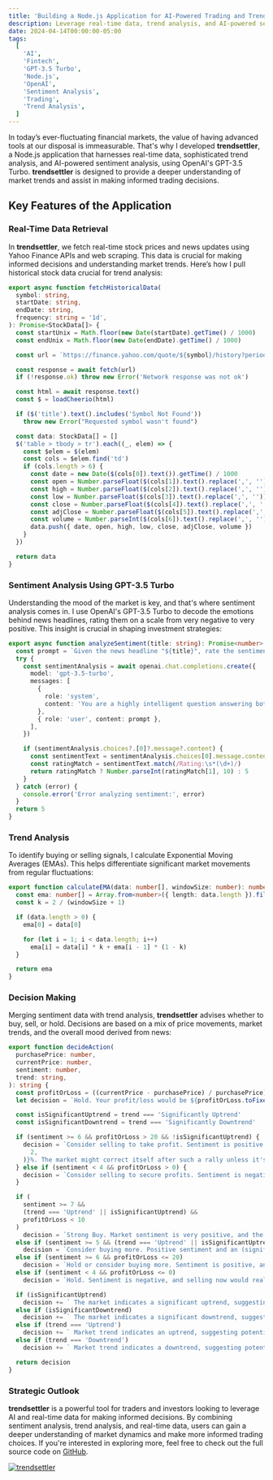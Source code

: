 ```yaml
---
title: 'Building a Node.js Application for AI-Powered Trading and Trend Analysis'
description: Leverage real-time data, trend analysis, and AI-powered sentiment analysis to make informed trading decisions with trendsettler.
date: 2024-04-14T00:00:00-05:00
tags:
  [
    'AI',
    'Fintech',
    'GPT-3.5 Turbo',
    'Node.js',
    'OpenAI',
    'Sentiment Analysis',
    'Trading',
    'Trend Analysis',
  ]
---
```


In today’s ever-fluctuating financial markets, the value of having advanced tools at our disposal is immeasurable. That's why I developed **trendsettler**, a Node.js application that harnesses real-time data, sophisticated trend analysis, and AI-powered sentiment analysis, using OpenAI's GPT-3.5 Turbo. **trendsettler** is designed to provide a deeper understanding of market trends and assist in making informed trading decisions.

## Key Features of the Application

### Real-Time Data Retrieval

In **trendsettler**, we fetch real-time stock prices and news updates using Yahoo Finance APIs and web scraping. This data is crucial for making informed decisions and understanding market trends. Here’s how I pull historical stock data crucial for trend analysis:

```ts
export async function fetchHistoricalData(
  symbol: string,
  startDate: string,
  endDate: string,
  frequency: string = '1d',
): Promise<StockData[]> {
  const startUnix = Math.floor(new Date(startDate).getTime() / 1000)
  const endUnix = Math.floor(new Date(endDate).getTime() / 1000)

  const url = `https://finance.yahoo.com/quote/${symbol}/history?period1=${startUnix}&period2=${endUnix}&interval=${frequency}&filter=history&frequency=${frequency}`

  const response = await fetch(url)
  if (!response.ok) throw new Error('Network response was not ok')

  const html = await response.text()
  const $ = loadCheerio(html)

  if ($('title').text().includes('Symbol Not Found'))
    throw new Error("Requested symbol wasn't found")

  const data: StockData[] = []
  $('table > tbody > tr').each((_, elem) => {
    const $elem = $(elem)
    const cols = $elem.find('td')
    if (cols.length > 6) {
      const date = new Date($(cols[0]).text()).getTime() / 1000
      const open = Number.parseFloat($(cols[1]).text().replace(',', ''))
      const high = Number.parseFloat($(cols[2]).text().replace(',', ''))
      const low = Number.parseFloat($(cols[3]).text().replace(',', ''))
      const close = Number.parseFloat($(cols[4]).text().replace(',', ''))
      const adjClose = Number.parseFloat($(cols[5]).text().replace(',', ''))
      const volume = Number.parseInt($(cols[6]).text().replace(',', ''), 10)
      data.push({ date, open, high, low, close, adjClose, volume })
    }
  })

  return data
}
```

### Sentiment Analysis Using GPT-3.5 Turbo

Understanding the mood of the market is key, and that's where sentiment analysis comes in. I use OpenAI's GPT-3.5 Turbo to decode the emotions behind news headlines, rating them on a scale from very negative to very positive. This insight is crucial in shaping investment strategies:

```ts
export async function analyzeSentiment(title: string): Promise<number> {
  const prompt = `Given the news headline "${title}", rate the sentiment from 1 (very negative) to 10 (very positive). Provide your answer in the format: "Rating: X."`
  try {
    const sentimentAnalysis = await openai.chat.completions.create({
      model: 'gpt-3.5-turbo',
      messages: [
        {
          role: 'system',
          content: 'You are a highly intelligent question answering bot.',
        },
        { role: 'user', content: prompt },
      ],
    })

    if (sentimentAnalysis.choices?.[0]?.message?.content) {
      const sentimentText = sentimentAnalysis.choices[0].message.content.trim()
      const ratingMatch = sentimentText.match(/Rating:\s*(\d+)/)
      return ratingMatch ? Number.parseInt(ratingMatch[1], 10) : 5
    }
  } catch (error) {
    console.error('Error analyzing sentiment:', error)
  }
  return 5
}
```

### Trend Analysis

To identify buying or selling signals, I calculate Exponential Moving Averages (EMAs). This helps differentiate significant market movements from regular fluctuations:

```ts
export function calculateEMA(data: number[], windowSize: number): number[] {
  const ema: number[] = Array.from<number>({ length: data.length }).fill(0)
  const k = 2 / (windowSize + 1)

  if (data.length > 0) {
    ema[0] = data[0]

    for (let i = 1; i < data.length; i++)
      ema[i] = data[i] * k + ema[i - 1] * (1 - k)
  }

  return ema
}
```

### Decision Making

Merging sentiment data with trend analysis, **trendsettler** advises whether to buy, sell, or hold. Decisions are based on a mix of price movements, market trends, and the overall mood derived from news:

```ts
export function decideAction(
  purchasePrice: number,
  currentPrice: number,
  sentiment: number,
  trend: string,
): string {
  const profitOrLoss = ((currentPrice - purchasePrice) / purchasePrice) * 100
  let decision = `Hold. Your profit/loss would be ${profitOrLoss.toFixed(2)}%.`

  const isSignificantUptrend = trend === 'Significantly Uptrend'
  const isSignificantDowntrend = trend === 'Significantly Downtrend'

  if (sentiment >= 6 && profitOrLoss > 20 && !isSignificantUptrend) {
    decision = `Consider selling to take profit. Sentiment is positive, and your profit is substantial at ${profitOrLoss.toFixed(
      2,
    )}%. The market might correct itself after such a rally unless it's a significant uptrend.`
  } else if (sentiment < 4 && profitOrLoss > 0) {
    decision = `Consider selling to secure profits. Sentiment is negative, and you currently have a profit of ${profitOrLoss.toFixed(2)}%. This might be prudent if not in a significant downtrend.`
  }

  if (
    sentiment >= 7 &&
    (trend === 'Uptrend' || isSignificantUptrend) &&
    profitOrLoss < 10
  )
    decision = `Strong Buy. Market sentiment is very positive, and the (significant) uptrend suggests a good entry point for growth. Your current profit/loss is at ${profitOrLoss.toFixed(2)}%.`
  else if (sentiment >= 5 && (trend === 'Uptrend' || isSignificantUptrend))
    decision = `Consider buying more. Positive sentiment and an (significant) uptrend suggest potential for growth. Your current profit/loss is at ${profitOrLoss.toFixed(2)}%.`
  else if (sentiment >= 6 && profitOrLoss <= 20)
    decision = `Hold or consider buying more. Sentiment is positive, and there might be more room for growth, especially in an uptrend. Your current profit/loss is at ${profitOrLoss.toFixed(2)}%.`
  else if (sentiment < 4 && profitOrLoss <= 0)
    decision = `Hold. Sentiment is negative, and selling now would realize a loss. Your current profit/loss is at ${profitOrLoss.toFixed(2)}%.`

  if (isSignificantUptrend)
    decision += ` The market indicates a significant uptrend, suggesting a strong potential for further gains. A long position is highly recommended if sentiment aligns.`
  else if (isSignificantDowntrend)
    decision += ` The market indicates a significant downtrend, suggesting a strong potential for further losses. A short position might be considered if sentiment aligns.`
  else if (trend === 'Uptrend')
    decision += ` Market trend indicates an uptrend, suggesting potential for further gains. Consider maintaining a long position if sentiment aligns.`
  else if (trend === 'Downtrend')
    decision += ` Market trend indicates a downtrend, suggesting potential for further losses. Consider a short position if sentiment aligns.`

  return decision
}
```

### Strategic Outlook

**trendsettler** is a powerful tool for traders and investors looking to leverage AI and real-time data for making informed decisions. By combining sentiment analysis, trend analysis, and real-time data, users can gain a deeper understanding of market dynamics and make more informed trading choices. If you're interested in exploring more, feel free to check out the full source code on [GitHub](https://github.com/skiniks/trendsettler).

[![trendsettler](/images/trendsettler.png)](/images/trendsettler.png)
